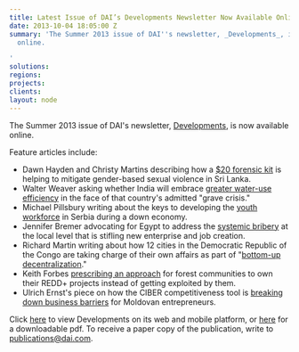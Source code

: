 ```yaml
---
title: Latest Issue of DAI’s Developments Newsletter Now Available Online
date: 2013-10-04 18:05:00 Z
summary: 'The Summer 2013 issue of DAI''s newsletter, _Developments_, is now available
  online.

'
solutions: 
regions: 
projects: 
clients: 
layout: node
---
```


The Summer 2013 issue of DAI's newsletter, [Developments][1], is now available online.

Feature articles include:

* Dawn Hayden and Christy Martins describing how a [$20 forensic kit][2] is helping to mitigate gender-based sexual violence in Sri Lanka.
* Walter Weaver asking whether India will embrace [greater water-use efficiency][3] in the face of that country's admitted "grave crisis."
* Michael Pillsbury writing about the keys to developing the [youth workforce][4] in Serbia during a down economy.
* Jennifer Bremer advocating for Egypt to address the [systemic bribery][5] at the local level that is stifling new enterprise and job creation.
* Richard Martin writing about how 12 cities in the Democratic Republic of the Congo are taking charge of their own affairs as part of "[bottom-up decentralization][6]."
* Keith Forbes [prescribing an approach][7] for forest communities to own their REDD+ projects instead of getting exploited by them.
* Ulrich Ernst's piece on how the CIBER competitiveness tool is [breaking down business barriers][8] for Moldovan entrepreneurs.

Click [here][9] to view Developments on its web and mobile platform, or [here][10] for a downloadable pdf. To receive a paper copy of the publication, write to [publications@dai.com][11].

[1]: http://dai-global-developments.com/developments/summer-2013/?utm_source=daidotcom
[2]: http://dai-global-developments.com/articles/evidence-kits-turning-the-tide-on-sexual-violence/?utm_source=daidotcom
[3]: http://dai-global-developments.com/articles/foreseeing-a-grave-crisis-will-india-e280a8embrace-greater-water-use-efficiency/?utm_source=daidotcom
[4]: http://dai-global-developments.com/articles/three-things-that-really-mattered-to-developing-the-youth-workforce-in-serbias-down-economyhtml/?utm_source=daidotcom
[5]: http://dai-global-developments.com/articles/to-unlock-job-growth-in-egypt-fix-the-micro-bee/?utm_source=daidotcom
[6]: http://dai-global-developments.com/articles/bottom-up-decentralization-new-local-autonomy-kickstarts-community-governing-in-the-drc-3/?utm_source=daidotcom
[7]: http://dai-global-developments.com/articles/ensuring-that-forest-communities-own-redd-projectse28089-e28089not-the-other-way-around/?utm_source=daidotcom
[8]: http://dai-global-developments.com/articles/competitiveness-driven-growth-ciber-process-breaks-barriers-for-moldovan-entrepreneurs/?utm_source=daidotcom
[9]: http://dai-global-developments.com/?utm_source=daidotcom
[10]: http://dai-global-developments.com/wp-content/uploads/pdf/developments_summer_2013.pdf?utm_source=daidotcom
[11]: mailto:publications@dai.com
